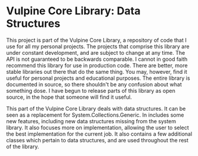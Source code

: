 # Vulpine Core Library: Data Structures

This project is part of the Vulpine Core Library, a repository of code that I 
use for all my personal projects. The projects that comprise this library are 
under constant development, and are subject to change at any time. The API is 
not guaranteed to be backwards comparable. I cannot in good faith recommend 
this library for use in production code. There are better, more stable 
libraries out there that do the same thing. You may, however, find it useful
for personal projects and educational purposes. The entire library is 
documented in source, so there shouldn't be any confusion about what something 
dose. I have begun to release parts of this library as open source, in the hope 
that someone will find it useful.

This part of the Vulpine Core Library deals with data structures. It can be 
seen as a replacement for System.Collections.Generic. In includes some new 
features, including new data structures missing from the system library. It 
also focuses more on implementation, allowing the user to select the best 
implementation for the current job. It also contains a few additional classes 
which pertain to data structures, and are used throughout the rest of the 
library.
